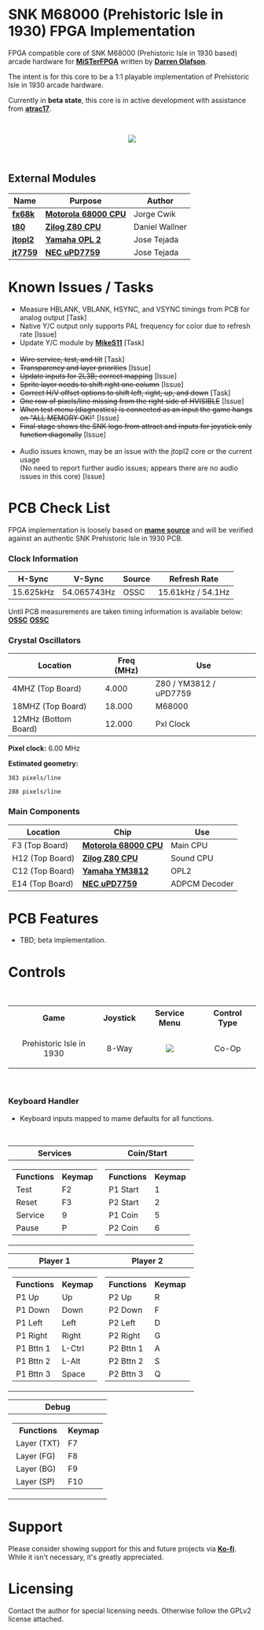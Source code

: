 
# SNK M68000 (Prehistoric Isle in 1930) FPGA Implementation

FPGA compatible core of SNK M68000 (Prehistoric Isle in 1930 based) arcade hardware for [**MiSTerFPGA**](https://github.com/MiSTer-devel/Main_MiSTer/wiki) written by [**Darren Olafson**](https://twitter.com/Darren__O).

The intent is for this core to be a 1:1 playable implementation of Prehistoric Isle in 1930 arcade hardware.

Currently in **beta state**, this core is in active development with assistance from [**atrac17**](https://github.com/atrac17).

<br>
<p align="center">
<img width="" height="" src="https://user-images.githubusercontent.com/32810066/184925944-f5d7b8f2-e589-41d0-adb8-959bc693aae5.png">
</p>
<br>

## External Modules

|Name| Purpose | Author |
|----|---------|--------|
| [**fx68k**](https://github.com/ijor/fx68k)      | [**Motorola 68000 CPU**](https://en.wikipedia.org/wiki/Motorola_68000) | Jorge Cwik     |
| [**t80**](https://opencores.org/projects/t80)   | [**Zilog Z80 CPU**](https://en.wikipedia.org/wiki/Zilog_Z80)           | Daniel Wallner |
| [**jtopl2**](https://github.com/jotego/jtopl)   | [**Yamaha OPL 2**](https://en.wikipedia.org/wiki/Yamaha_OPL#OPL2)      | Jose Tejada    |
| [**jt7759**](https://github.com/jotego/jt7759)  | [**NEC uPD7759**](https://github.com/jotego/jt7759)                    | Jose Tejada    |

# Known Issues / Tasks

- Measure HBLANK, VBLANK, HSYNC, and VSYNC timings from PCB for analog output [Task]  
- Native Y/C output only supports PAL frequency for color due to refresh rate [Issue]  
- Update Y/C module by [**MikeS11**](https://github.com/MikeS11) [Task]  <br><br>
- ~~Wire service, test, and tilt~~ [Task]  
- ~~Transparency and layer priorities~~ [Issue]  
- ~~Update inputs for 2L3B; correct mapping~~ [Issue]  
- ~~Sprite layer needs to shift right one column~~ [Issue]  
- ~~Correct H/V offset options to shift left, right, up, and down~~ [Task]  
- ~~One row of pixels/line missing from the right side of HVISIBLE~~ [Issue]  
- ~~When test menu (diagnostics) is connected as an input the game hangs on "ALL MEMORY OK!"~~ [Issue]  
- ~~Final stage shows the SNK logo from attract and inputs for joystick only function diagonally~~ [Issue]  <br><br>
- Audio issues known, may be an issue with the jtopl2 core or the current usage<br>(No need to report further audio issues; appears there are no audio issues in this core) [Issue]  

# PCB Check List

FPGA implementation is loosely based on [**mame source**](https://github.com/mamedev/mame/blob/master/src/mame/snk/prehisle.cpp) and will be verified against an authentic SNK Prehistoric Isle in 1930 PCB.

### Clock Information

H-Sync      | V-Sync      | Source | Refresh Rate      |
------------|-------------|--------|-------------------|
15.625kHz   | 54.065743Hz | OSSC   | 15.61kHz / 54.1Hz |

Until PCB measurements are taken timing information is available below:
[**OSSC**](https://user-images.githubusercontent.com/32810066/187164273-01cf0a2e-6eb4-47ce-ba79-830a7e977212.jpg)
[**OSSC**](https://mametesters.org/view.php?id=5939)

### Crystal Oscillators

Location              | Freq (MHz) | Use                       |
----------------------|------------|---------------------------|
4MHZ (Top Board)      | 4.000      | Z80 / YM3812 / uPD7759    |
18MHZ (Top Board)     | 18.000     | M68000                    |
12MHz (Bottom Board)  | 12.000     | Pxl Clock                 |

**Pixel clock:** 6.00 MHz

**Estimated geometry:**

    383 pixels/line
  
    288 pixels/line

### Main Components

Location | Chip | Use |
---------|------|-----|
F3  (Top Board) | [**Motorola 68000 CPU**](https://en.wikipedia.org/wiki/Motorola_68000)   | Main CPU      |
H12 (Top Board) | [**Zilog Z80 CPU**](https://en.wikipedia.org/wiki/Zilog_Z80)             | Sound CPU     |
C12 (Top Board) | [**Yamaha YM3812**](https://en.wikipedia.org/wiki/Yamaha_OPL#OPL2)       | OPL2          |
E14 (Top Board) | [**NEC uPD7759**](https://github.com/jotego/jt7759)                      | ADPCM Decoder |

# PCB Features

- TBD; beta implementation.

# Controls

<br>

<table><tr><th>Game</th><th>Joystick</th><th>Service Menu</th><th>Control Type</th></tr><tr><td><p align="center">Prehistoric Isle in 1930</p></td><td><p align="center">8-Way</p></td><td><p align="center"><img src="https://user-images.githubusercontent.com/32810066/187161370-1d549928-996d-4f0b-9451-98f0a878ea3d.png"></td><td><p align="center">Co-Op</td> </table>

<br>

### Keyboard Handler

- Keyboard inputs mapped to mame defaults for all functions.

<br>

|Services|Coin/Start|
|--|--|
|<table> <tr><th>Functions</th><th>Keymap</th></tr><tr><td>Test</td><td>F2</td></tr><tr><td>Reset</td><td>F3</td></tr><tr><td>Service</td><td>9</td></tr><tr><td>Pause</td><td>P</td></tr> </table> | <table><tr><th>Functions</th><th>Keymap</th><tr><tr><td>P1 Start</td><td>1</td></tr><tr><td>P2 Start</td><td>2</td></tr><tr><td>P1 Coin</td><td>5</td></tr><tr><td>P2 Coin</td><td>6</td></tr> </table>|

|Player 1|Player 2|
|--|--|
|<table> <tr><th>Functions</th><th>Keymap</th></tr><tr><td>P1 Up</td><td>Up</td></tr><tr><td>P1 Down</td><td>Down</td></tr><tr><td>P1 Left</td><td>Left</td></tr><tr><td>P1 Right</td><td>Right</td></tr><tr><td>P1 Bttn 1</td><td>L-Ctrl</td></tr><tr><td>P1 Bttn 2</td><td>L-Alt</td></tr><tr><td>P1 Bttn 3</td><td>Space</td></tr> </table> | <table> <tr><th>Functions</th><th>Keymap</th></tr><tr><td>P2 Up</td><td>R</td></tr><tr><td>P2 Down</td><td>F</td></tr><tr><td>P2 Left</td><td>D</td></tr><tr><td>P2 Right</td><td>G</td></tr><tr><td>P2 Bttn 1</td><td>A</td></tr><tr><td>P2 Bttn 2</td><td>S</td></tr><tr><td>P2 Bttn 3</td><td>Q</td></tr> </table>|

|Debug|
|--|
|<table> <tr><th>Functions</th><th>Keymap</th></tr><tr><td>Layer (TXT)</td><td>F7</td><tr><td>Layer (FG)</td><td>F8</td></tr><tr><td>Layer (BG)</td><td>F9</td><tr><td>Layer (SP)</td><td>F10</td></tr> </table>|

# Support

Please consider showing support for this and future projects via [**Ko-fi**](https://ko-fi.com/darreno). While it isn't necessary, it's greatly appreciated.

# Licensing

Contact the author for special licensing needs. Otherwise follow the GPLv2 license attached.
